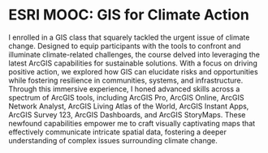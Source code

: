 # ESRI MOOC: GIS for Climate Action
I enrolled in a GIS class that squarely tackled the urgent issue of climate change. Designed to equip participants with the tools to confront and illuminate climate-related challenges, the course delved into leveraging the latest ArcGIS capabilities for sustainable solutions. With a focus on driving positive action, we explored how GIS can elucidate risks and opportunities while fostering resilience in communities, systems, and infrastructure. Through this immersive experience, I honed advanced skills across a spectrum of ArcGIS tools, including ArcGIS Pro, ArcGIS Online, ArcGIS Network Analyst, ArcGIS Living Atlas of the World, ArcGIS Instant Apps, ArcGIS Survey 123, ArcGIS Dashboards, and ArcGIS StoryMaps. These newfound capabilities empower me to craft visually captivating maps that effectively communicate intricate spatial data, fostering a deeper understanding of complex issues surrounding climate change.

